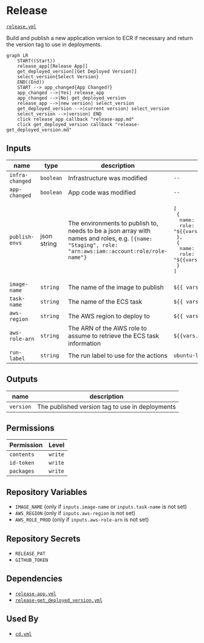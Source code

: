 # Release

[`release.yml`](../.github/workflows/release.yml)

Build and publish a new application version to ECR if necessary and return the version tag to use in deployments.

```mermaid
graph LR
    START((Start))
    release_app[[Release App]]
    get_deployed_version[[Get Deployed Version]]
    select_version{Select Version}
    END((End))
    START --> app_changed{App Changed?}
    app_changed -->|Yes| release_app
    app_changed -->|No| get_deployed_version
    release_app -->|new version| select_version
    get_deployed_version -->|current version| select_version
    select_version -->|version| END
    click release_app callback "release-app.md"
    click get_deployed_version callback "release-get_deployed_version.md"
```

## Inputs

| name            | type        | description                                                                                                                                           | default                                                                                                                                                                                                                      |
|-----------------|-------------|-------------------------------------------------------------------------------------------------------------------------------------------------------|------------------------------------------------------------------------------------------------------------------------------------------------------------------------------------------------------------------------------|
| `infra-changed` | `boolean`   | Infrastructure was modified                                                                                                                           | `--`                                                                                                                                                                                                                         |
| `app-changed`   | `boolean`   | App code was modified                                                                                                                                 | `--`                                                                                                                                                                                                                         |
| `publish-envs`  | json string | The environments to publish to, needs to be a json array with names and roles, e.g. `[{name: "Staging", role: "arn:aws:iam::account:role/role-name"}` | <pre>[<br>&emsp;{<br>&emsp;&emsp;name: "Staging",<br>&emsp;&emsp;role: "${{vars.AWS_ROLE_STAGING}}"<br>&emsp;},<br>&emsp;{<br>&emsp;&emsp;name: "Prod",<br>&emsp;&emsp;role: "${{vars.AWS_ROLE_PROD}}"<br>&emsp;}<br>]</pre> |
| `image-name`    | `string`    | The name of the image to publish                                                                                                                      | `${{ vars.IMAGE_NAME }}`                                                                                                                                                                                                     |
| `task-name`     | `string`    | The name of the ECS task                                                                                                                              | `${{ vars.IMAGE_NAME }}`                                                                                                                                                                                                     |
| `aws-region`    | `string`    | The AWS region to deploy to                                                                                                                           | `${{ vars.AWS_REGION }}`                                                                                                                                                                                                     |
| `aws-role-arn`  | `string`    | The ARN of the AWS role to assume to retrieve the ECS task information                                                                                | `${{vars.AWS_ROLE_PROD}}`                                                                                                                                                                                                    |
| `run-label`     | `string`    | The run label to use for the actions                                                                                                                  | `ubuntu-latest`                                                                                                                                                                                                      |

## Outputs

| name      | description                                     |
|-----------|-------------------------------------------------|
| `version` | The published version tag to use in deployments |

## Permissions

| Permission | Level   |
|------------|---------|
| `contents` | `write` |
| `id-token` | `write` |
| `packages` | `write` |

## Repository Variables

- `IMAGE_NAME` (only if `inputs.image-name` or `inputs.task-name` is not set)
- `AWS_REGION` (only if `inputs.aws-region` is not set)
- `AWS_ROLE_PROD` (only if `inputs.aws-role-arn` is not set)

## Repository Secrets

- `RELEASE_PAT`
- `GITHUB_TOKEN`

## Dependencies

- [`release-app.yml`](release-app.md)
- [`release-get_deployed_version.yml`](release-get_deployed_version.md)

## Used By

- [`cd.yml`](cd.md)
